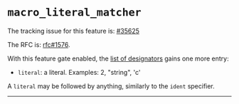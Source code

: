 # `macro_literal_matcher`

The tracking issue for this feature is: [#35625]

The RFC is: [rfc#1576].

With this feature gate enabled, the [list of designators] gains one more entry:

* `literal`: a literal. Examples: 2, "string", 'c'

A `literal` may be followed by anything, similarly to the `ident` specifier.

[rfc#1576]: http://rust-lang.github.io/rfcs/1576-macros-literal-matcher.html
[#35625]: https://github.com/rust-lang/rust/issues/35625
[list of designators]: ../reference/macros-by-example.html

------------------------
